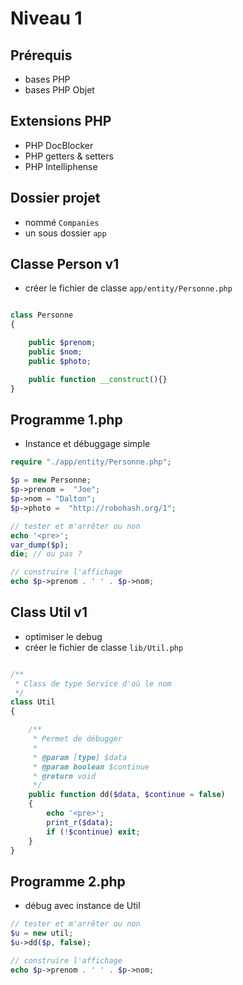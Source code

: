 # Niveau 1
## Prérequis
- bases PHP
- bases PHP Objet
## Extensions PHP
- PHP DocBlocker
- PHP getters & setters
- PHP Intelliphense

## Dossier projet
- nommé `Companies`
- un sous dossier `app`

## Classe Person v1
- créer le fichier de classe `app/entity/Personne.php`
```php

class Personne
{

    public $prenom;
    public $nom;
    public $photo;

    public function __construct(){}
}
```
## Programme 1.php 
- Instance et débuggage simple
```php
require "./app/entity/Personne.php";

$p = new Personne;
$p->prenom =  "Joe";
$p->nom = "Dalton";
$p->photo =  "http://robohash.org/1";

// tester et m'arrêter ou non
echo '<pre>';
var_dump($p);
die; // ou pas ?

// construire l'affichage
echo $p->prenom . ' ' . $p->nom;
```
## Class Util v1
- optimiser le debug
- créer le fichier de classe `lib/Util.php`
```php

/**
 * Class de type Service d'où le nom
 */
class Util
{

    /**
     * Permet de débugger
     *
     * @param [type] $data
     * @param boolean $continue
     * @return void
     */
    public function dd($data, $continue = false)
    {
        echo '<pre>';
        print_r($data);
        if (!$continue) exit;
    }
}

```

## Programme 2.php 
- débug avec instance de Util
```php
// tester et m'arrêter ou non
$u = new util;
$u->dd($p, false);

// construire l'affichage
echo $p->prenom . ' ' . $p->nom;
```